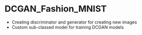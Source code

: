 # DCGAN_Fashion_MNIST
- Creating discriminator and generator for creating new images
- Custom sub-classed model for training DCGAN models 
